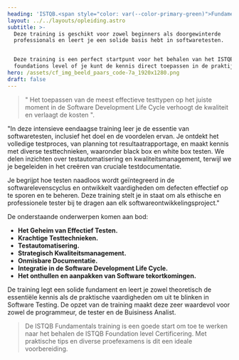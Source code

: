 ```yaml
---
heading: 'ISTQB.<span style="color: var(--color-primary-green)">Fundamentals</span>_'
layout: ../../layouts/opleiding.astro
subtitle: >-
  Deze training is geschikt voor zowel beginners als doorgewinterde
  professionals en leert je een solide basis hebt in softwaretesten.


  Deze training is een perfect startpunt voor het behalen van het ISTQB
  foundations level of je kunt de kennis direct toepassen in de praktijk.
hero: /assets/cf_img_beeld_paars_code-7a_1920x1280.png
draft: false
---
```


> " Het toepassen van de meest effectieve testtypen op het juiste moment in de Software Development Life Cycle verhoogt de kwaliteit en verlaagt de kosten ".

"In deze intensieve eendaagse training leer je de essentie van softwaretesten, inclusief het doel en de voordelen ervan. Je ontdekt het volledige testproces, van planning tot resultaatrapportage, en maakt kennis met diverse testtechnieken, waaronder black box en white box testen. We delen inzichten over testautomatisering en kwaliteitsmanagement, terwijl we je begeleiden in het creëren van cruciale testdocumentatie. 

Je begrijpt hoe testen naadloos wordt geïntegreerd in de softwarelevenscyclus en ontwikkelt vaardigheden om defecten effectief op te sporen en te beheren. Deze training stelt je in staat om als ethische en professionele tester bij te dragen aan elk softwareontwikkelingsproject."

De onderstaande onderwerpen komen aan bod:

* **Het Geheim van Effectief Testen.**
* **Krachtige Testtechnieken.**
* **Testautomatisering.**
* **Strategisch Kwaliteitsmanagement.**
* **Onmisbare Documentatie.**
* **Integratie in de Software Development Life Cycle.**
* **Het onthullen en aanpakken van Software tekortkomingen.**

De training legt een solide fundament en leert je zowel theoretisch de essentiële kennis als de praktische vaardigheden om uit te blinken in Software Testing. De opzet van de training maakt deze zeer waardevol voor zowel de programmeur, de tester en de Buisiness Analist.

> De ISTQB Fundamentals training is een goede start om toe te werken naar het behalen de ISTQB Foundation level Certificering.  Met praktische tips en diverse proefexamens is dit een ideale voorbereiding.
